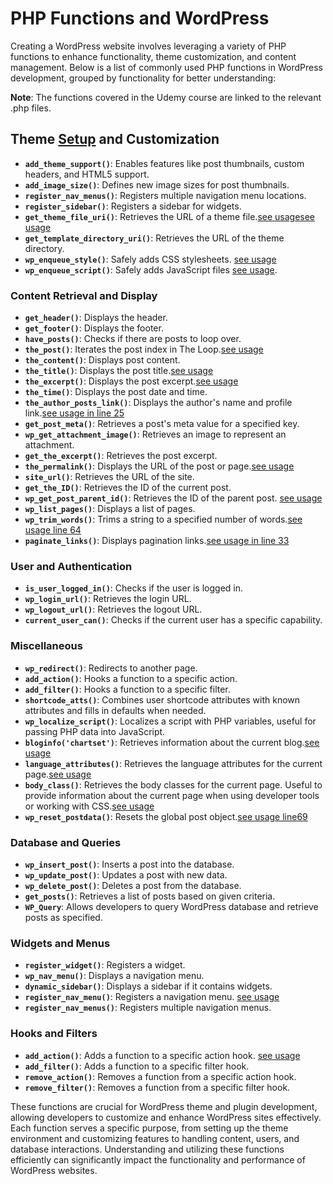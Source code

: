 # PHP Functions and WordPress

Creating a WordPress website involves leveraging a variety of PHP functions to enhance functionality, theme customization, and content management. Below is a list of commonly used PHP functions in WordPress development, grouped by functionality for better understanding:

**Note**: The functions covered in the Udemy course are linked to the relevant .php files.

## Theme [Setup](/docs/creating_a_new_theme.md) and Customization

- **`add_theme_support()`**: Enables features like post thumbnails, custom headers, and HTML5 support.
- **`add_image_size()`**: Defines new image sizes for post thumbnails.
- **`register_nav_menus()`**: Registers multiple navigation menu locations.
- **`register_sidebar()`**: Registers a sidebar for widgets.
- **`get_theme_file_uri()`**: Retrieves the URL of a theme file.[see usage](/docs/lang/php/index.php)[see usage](/docs/lang/php/functions.php)
- **`get_template_directory_uri()`**: Retrieves the URL of the theme directory.
- **`wp_enqueue_style()`**: Safely adds CSS stylesheets. [see usage](/docs/lang/php/functions.php)
- **`wp_enqueue_script()`**: Safely adds JavaScript files [see usage](/docs/lang/php/functions.php).

### Content Retrieval and Display

- **`get_header()`**: Displays the header.
- **`get_footer()`**: Displays the footer.
- **`have_posts()`**: Checks if there are posts to loop over.
- **`the_post()`**: Iterates the post index in The Loop.[see usage](/docs/lang/php/page.php)
- **`the_content()`**: Displays post content.
- **`the_title()`**: Displays the post title.[see usage](/docs/lang/php/page.php)
- **`the_excerpt()`**: Displays the post excerpt.[see usage](/docs/lang/php/index.php)
- **`the_time()`**: Displays the post date and time.
- **`the_author_posts_link()`**: Displays the author's name and profile link.[see usage in line 25](/docs/lang/php/index.php)
- **`get_post_meta()`**: Retrieves a post's meta value for a specified key.
- **`wp_get_attachment_image()`**: Retrieves an image to represent an attachment.
- **`get_the_excerpt()`**: Retrieves the post excerpt.
- **`the_permalink()`**: Displays the URL of the post or page.[see usage](/docs/lang/php/page.php)
- **`site_url()`**: Retrieves the URL of the site.
- **`get_the_ID()`**: Retrieves the ID of the current post.
- **`wp_get_post_parent_id()`**: Retrieves the ID of the parent post. [see usage](/docs/lang/php/page.php)
- **`wp_list_pages()`**: Displays a list of pages.
- **`wp_trim_words()`**: Trims a string to a specified number of words.[see usage line 64](/docs/lang/php/front-page.php)
- **`paginate_links()`**: Displays pagination links.[see usage in line 33](/docs/lang/php/index.php)

### User and Authentication

- **`is_user_logged_in()`**: Checks if the user is logged in.
- **`wp_login_url()`**: Retrieves the login URL.
- **`wp_logout_url()`**: Retrieves the logout URL.
- **`current_user_can()`**: Checks if the current user has a specific capability.

### Miscellaneous

- **`wp_redirect()`**: Redirects to another page.
- **`add_action()`**: Hooks a function to a specific action.
- **`add_filter()`**: Hooks a function to a specific filter.
- **`shortcode_atts()`**: Combines user shortcode attributes with known attributes and fills in defaults when needed.
- **`wp_localize_script()`**: Localizes a script with PHP variables, useful for passing PHP data into JavaScript.
- **`bloginfo('chartset')`**: Retrieves information about the current blog.[see usage](/docs/lang/php/header.php)
- **`language_attributes()`**: Retrieves the language attributes for the current page.[see usage](/docs/lang/php/header.php)
- **`body_class()`**: Retrieves the body classes for the current page. Useful to provide information about the current page when using developer tools or working with CSS.[see usage](/docs/lang/php/header.php)
- **`wp_reset_postdata()`**: Resets the global post object.[see usage line69](/docs/lang/php/front-page.php)

### Database and Queries

- **`wp_insert_post()`**: Inserts a post into the database.
- **`wp_update_post()`**: Updates a post with new data.
- **`wp_delete_post()`**: Deletes a post from the database.
- **`get_posts()`**: Retrieves a list of posts based on given criteria.
- **`WP_Query`**: Allows developers to query WordPress database and retrieve posts as specified.

### Widgets and Menus

- **`register_widget()`**: Registers a widget.
- **`wp_nav_menu()`**: Displays a navigation menu.
- **`dynamic_sidebar()`**: Displays a sidebar if it contains widgets.
- **`register_nav_menu()`**: Registers a navigation menu. [see usage](/docs/lang/php/functions.php)
- **`register_nav_menus()`**: Registers multiple navigation menus.

### Hooks and Filters

- **`add_action()`**: Adds a function to a specific action hook. [see usage](/docs/lang/php/functions.php)
- **`add_filter()`**: Adds a function to a specific filter hook.
- **`remove_action()`**: Removes a function from a specific action hook.
- **`remove_filter()`**: Removes a function from a specific filter hook.

These functions are crucial for WordPress theme and plugin development, allowing developers to customize and enhance WordPress sites effectively. Each function serves a specific purpose, from setting up the theme environment and customizing features to handling content, users, and database interactions. Understanding and utilizing these functions efficiently can significantly impact the functionality and performance of WordPress websites.
